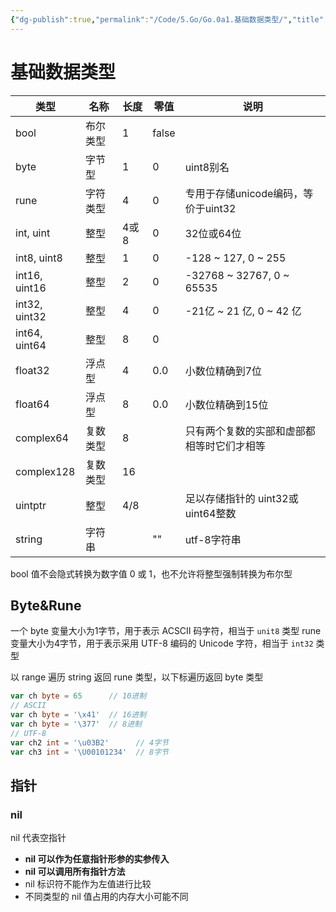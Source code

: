 ```yaml
---
{"dg-publish":true,"permalink":"/Code/5.Go/Go.0a1.基础数据类型/","title":"基础数据类型","noteIcon":""}
---
```



# 基础数据类型

| 类型          | 名称     | 长度 | 零值  | 说明                                       |
| ------------- | -------- | ---- | ----- | ------------------------------------------ |
| bool          | 布尔类型 | 1    | false |                                            |
| byte          | 字节型   | 1    | 0     | uint8别名                                  |
| rune          | 字符类型 | 4    | 0     | 专用于存储unicode编码，等价于uint32        |
| int, uint     | 整型     | 4或8 | 0     | 32位或64位                                 |
| int8, uint8   | 整型     | 1    | 0     | -128 ~ 127, 0 ~ 255                        |
| int16, uint16 | 整型     | 2    | 0     | -32768 ~ 32767, 0 ~ 65535                  |
| int32, uint32 | 整型     | 4    | 0     | -21亿 ~ 21 亿, 0 ~ 42 亿                   |
| int64, uint64 | 整型     | 8    | 0     |                                            |
| float32       | 浮点型   | 4    | 0.0   | 小数位精确到7位                            |
| float64       | 浮点型   | 8    | 0.0   | 小数位精确到15位                           |
| complex64     | 复数类型 | 8    |       | 只有两个复数的实部和虚部都相等时它们才相等 |
| complex128    | 复数类型 | 16   |       |                                            |
| uintptr       | 整型     | 4/8  |       | ⾜以存储指针的 uint32或 uint64整数         |
| string        | 字符串   |      | ""    | utf-8字符串                                |

bool 值不会隐式转换为数字值 0 或 1，也不允许将整型强制转换为布尔型

## Byte&Rune

一个 byte 变量大小为1字节，用于表示 ACSCII 码字符，相当于 `unit8` 类型
rune 变量大小为4字节，用于表示采用 UTF-8 编码的 Unicode 字符，相当于 `int32` 类型

以 range 遍历 string 返回 rune 类型，以下标遍历返回 byte 类型

```go
var ch byte = 65      // 10进制
// ASCII
var ch byte = '\x41'  // 16进制
var ch byte = '\377'  // 8进制
// UTF-8
var ch2 int = '\u03B2'      // 4字节
var ch3 int = '\U00101234'  // 8字节
```

## 指针

### nil

nil 代表空指针

- **nil 可以作为任意指针形参的实参传入**
- **nil 可以调用所有指针方法**
- nil 标识符不能作为左值进行比较
- 不同类型的 nil 值占用的内存大小可能不同